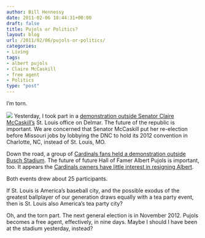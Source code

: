 ```yaml
---
author: Bill Hennessy
date: 2011-02-06 18:44:31+00:00
draft: false
title: Pujols or Politics?
layout: blog
url: /2011/02/06/pujols-or-politics/
categories:
- Living
tags:
- albert pujols
- Claire McCaskill
- free agent
- Politics
type: "post"
---
```


I’m torn. 

 

![](https://www.mlbsluggers.com/wp-content/uploads/2010/12/albert-pujols2.jpg)
Yesterday, I took part in a [demonstration outside Senator Claire McCaskill’s](https://gatewaypundit.rightnetwork.com/2011/02/tea-party-soup-line-forms-at-mccaskills-st-louis-office/) St. Louis office on Delmar. The future of the republic is important. We are concerned that Senator McCaskill put her re-election before Missouri jobs by lobbying the DNC to hold its 2012 convention in Charlotte, NC, instead of St. Louis, MO. 

 

Down the road, a group of [Cardinals fans held a demonstration outside Busch Stadium](https://stlouis.cbslocal.com/2011/02/05/fans-gather-to-urge-pujols-signing/). The future of future Hall of Famer Albert Pujols is important, too. It appears the [Cardinals owners have little interest in resigning Albert](https://www.stltoday.com/sports/baseball/professional/article_e67d388c-7514-55d4-b468-8ad6ad8780be.html). 

 

Both events drew about 25 participants. 

 

If St. Louis is America’s baseball city, and the possible exodus of the greatest ballplayer of our generation draws equally with a tea party event, then is St. Louis also America’s tea party city?

 

Oh, and the torn part. The next general election is in November 2012. Pujols becomes a free agent, effectively, in nine days. Maybe I should I have been at the stadium yesterday, instead?
